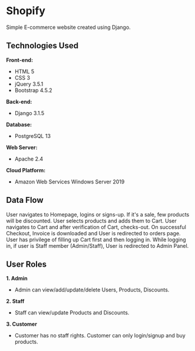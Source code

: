 # Shopify
Simple E-commerce website created using Django.

## Technologies Used
**Front-end:**
- HTML 5
- CSS 3
- jQuery 3.5.1
- Bootstrap 4.5.2

**Back-end:**
- Django 3.1.5

**Database:**
- PostgreSQL 13

**Web Server:**
- Apache 2.4

**Cloud Platform:**
- Amazon Web Services Windows Server 2019 

## Data Flow
User navigates to Homepage, logins or signs-up. If it's a sale, few products will be discounted. User selects products and adds them to Cart. User navigates to Cart and after verification of Cart, checks-out. On successful Checkout, Invoice is downloaded and User is redirected to orders page. User has privilege of filling up Cart first and then logging in. While logging in, if user is Staff member (Admin/Staff), User is redirected to Admin Panel.

## User Roles
**1. Admin**
- Admin can view/add/update/delete Users, Products, Discounts.

**2. Staff**
- Staff can view/update Products and Discounts.

**3. Customer**
- Customer has no staff rights. Customer can only login/signup and buy products.

